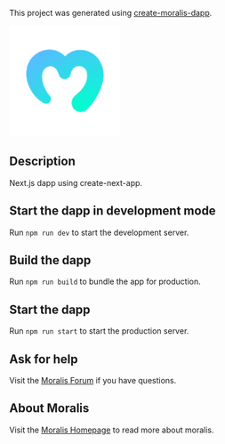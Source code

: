This project was generated using [create-moralis-dapp](https://github.com/MoralisWeb3/create-moralis-dapp).

<a align="center" href="https://moralis.io" target="_blank">
    <img src="https://github.com/MoralisWeb3/Moralis-JS-SDK/raw/main/assets/moralis-logo.svg" alt="create-moralis-dapp" height=200/>
</a>

## Description

Next.js dapp using create-next-app.

## Start the dapp in development mode

Run `npm run dev` to start the development server.

## Build the dapp

Run `npm run build` to bundle the app for production.

## Start the dapp

Run `npm run start` to start the production server.

## Ask for help

Visit the [Moralis Forum](https://forum.moralis.io/) if you have questions.

## About Moralis

Visit the [Moralis Homepage](https://moralis.io/) to read more about moralis.
